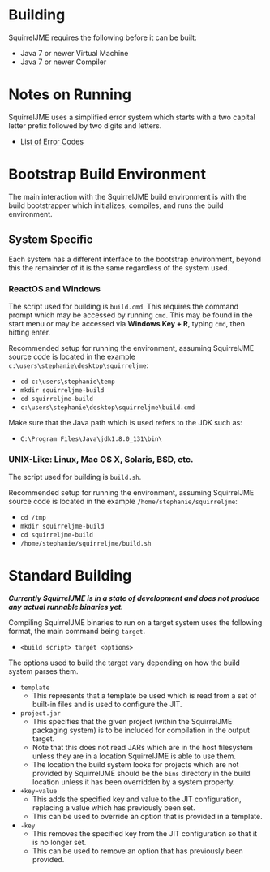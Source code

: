 # Building

SquirrelJME requires the following before it can be built:

 * Java 7 or newer Virtual Machine
 * Java 7 or newer Compiler

# Notes on Running

SquirrelJME uses a simplified error system which starts with a two capital
letter prefix followed by two digits and letters.

 * [List of Error Codes](http://multiphasicapps.net/uv/errors.mkd)

# Bootstrap Build Environment

The main interaction with the SquirrelJME build environment is with the build
bootstrapper which initializes, compiles, and runs the build environment.

## System Specific

Each system has a different interface to the bootstrap environment, beyond this
the remainder of it is the same regardless of the system used.

### ReactOS and Windows

The script used for building is `build.cmd`. This requires the command prompt
which may be accessed by running `cmd`. This may be found in the start menu
or may be accessed via **Windows Key + R**, typing `cmd`, then hitting enter.

Recommended setup for running the environment, assuming SquirrelJME source
code is located in the example `c:\users\stephanie\desktop\squirreljme`:

 * `cd c:\users\stephanie\temp`
 * `mkdir squirreljme-build`
 * `cd squirreljme-build`
 * `c:\users\stephanie\desktop\squirreljme\build.cmd`

Make sure that the Java path which is used refers to the JDK such as:

 * `C:\Program Files\Java\jdk1.8.0_131\bin\`

### UNIX-Like: Linux, Mac OS X, Solaris, BSD, etc.

The script used for building is `build.sh`.

Recommended setup for running the environment, assuming SquirrelJME source
code is located in the example `/home/stephanie/squirreljme`:

 * `cd /tmp`
 * `mkdir squirreljme-build`
 * `cd squirreljme-build`
 * `/home/stephanie/squirreljme/build.sh`

# Standard Building

***Currently SquirrelJME is in a state of development and does not produce***
***any actual runnable binaries yet.***

Compiling SquirrelJME binaries to run on a target system uses the following
format, the main command being `target`.

 * `<build script> target <options>`

The options used to build the target vary depending on how the build system
parses them.

 * `template`
   * This represents that a template be used which is read from a set of
     built-in files and is used to configure the JIT.
 * `project.jar`
   * This specifies that the given project (within the SquirrelJME packaging
     system) is to be included for compilation in the output target.
   * Note that this does not read JARs which are in the host filesystem unless
     they are in a location SquirrelJME is able to use them.
   * The location the build system looks for projects which are not provided
     by SquirrelJME should be the `bins` directory in the build location unless
     it has been overridden by a system property.
 * `+key=value`
   * This adds the specified key and value to the JIT configuration, replacing
     a value which has previously been set.
   * This can be used to override an option that is provided in a template.
 * `-key`
   * This removes the specified key from the JIT configuration so that it is
     no longer set.
   * This can be used to remove an option that has previously been provided.

